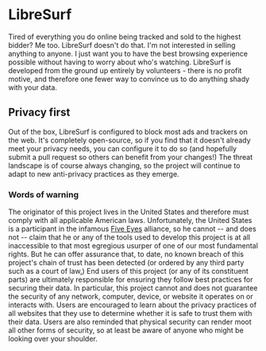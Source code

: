 # LibreSurf
Tired of everything you do online being tracked and sold to the highest bidder? Me too. LibreSurf doesn't do that. I'm not interested in selling anything to anyone. I just want you to have the best browsing experience possible without having to worry about who's watching. LibreSurf is developed from the ground up entirely by volunteers - there is no profit motive, and therefore one fewer way to convince us to do anything shady with your data. 

## Privacy first

Out of the box, LibreSurf is configured to block most ads and trackers on the web. It's completely open-source, so if you find that it doesn't already meet your privacy needs, you can configure it to do so (and hopefully submit a pull request so others can benefit from your changes!) The threat landscape is of course always changing, so the project will continue to adapt to new anti-privacy practices as they emerge.

### Words of warning

The originator of this project lives in the United States and therefore must comply with all applicable American laws. Unfortunately, the United States is a participant in the infamous [Five Eyes](https://en.wikipedia.org/wiki/Five_Eyes) alliance, so he cannot -- and does not -- claim that he or any of the tools used to develop this project is at all inaccessible to that most egregious usurper of one of our most fundamental rights. But he can offer assurance that, to date, no known breach of this project's chain of trust has been detected (or ordered by any third party such as a court of law[.](https://en.wikipedia.org/wiki/Warrant_canary)) End users of this project (or any of its constituent parts) are ultimately responsible for ensuring they follow best practices for securing their data. In particular, this project cannot and does not guarantee the security of any network, computer, device, or website it operates on or interacts with. Users are encouraged to learn about the privacy practices of all websites that they use to determine whether it is safe to trust them with their data. Users are also reminded that physical security can render moot all other forms of security, so at least be aware of anyone who might be looking over your shoulder.